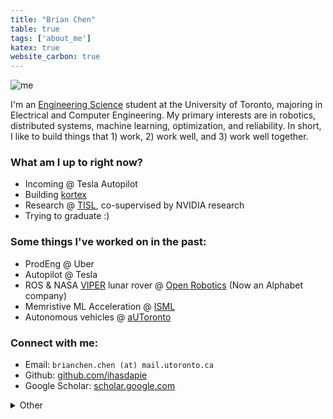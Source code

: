 ```yaml
---
title: "Brian Chen"
table: true
tags: ['about_me']
katex: true
website_carbon: true
---
```




![me](profile-picture.jpg)

I'm an [Engineering Science](https://engsci.utoronto.ca/) student at the University of Toronto, majoring in Electrical and Computer Engineering.
My primary interests are in robotics, distributed systems, machine learning, optimization, and reliability.
In short, I like to build things that 1) work, 2) work well, and 3) work well together.

### What am I up to right now?
- Incoming @ Tesla Autopilot
- Building [kortex](https://www.kortex.co/)
- Research @ [TISL](https://tisl.cs.utoronto.ca/), co-supervised by NVIDIA research
- Trying to graduate :)


### Some things I've worked on in the past:
- ProdEng @ Uber
- Autopilot @ Tesla
- ROS & NASA [VIPER](https://www.nasa.gov/viper) lunar rover @ [Open Robotics](https://openrobotics.org/) (Now an Alphabet company)
- Memristive ML Acceleration @ [ISML](https://www.eecg.utoronto.ca/~roman/)
- Autonomous vehicles @ [aUToronto](https://www.autodrive.utoronto.ca/)


###  Connect with me:

- Email: `brianchen.chen (at) mail.utoronto.ca`
- Github: [github.com/ihasdapie](https://github.com/ihasdapie)
- Google Scholar: [scholar.google.com](https://scholar.google.com/citations?hl=en&user=1fvqKyoAAAAJ)






<details>
  <summary>Other</summary>

### Other

- Fun fact: I have an Erdős number of 4. Not particularly impressive, but I think it's cool.

> Q: How can you tell if someone uses Linux?  
> A: They'll tell you.

I'm currently on ~~Manjaro~~ ~~Tumbleweed~~ Arch!


> Q: How can you tell if a someone uses ~~vim~~ [nvim](https://github.com/ihasdapie/dotfiles)  
> A: They'll tell you.




![eighth_day_dotfile](eighth_day_dotfile.png)
(courtesy of my good friend Matthew)





</details> 


